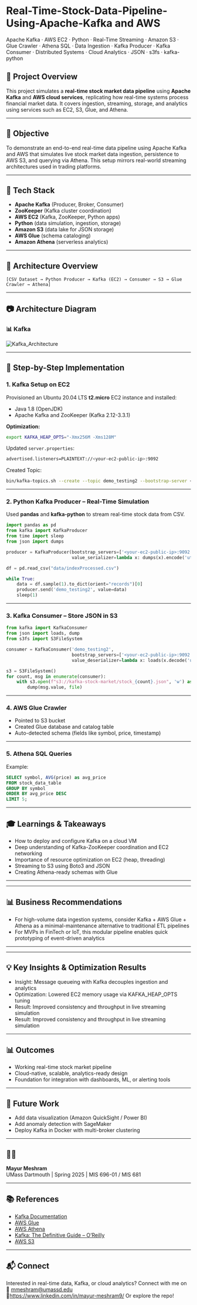 # Real-Time-Stock-Data-Pipeline-Using-Apache-Kafka and AWS
Apache Kafka · AWS EC2 · Python · Real-Time Streaming · Amazon S3 · Glue Crawler · Athena SQL · Data Ingestion · Kafka Producer · Kafka Consumer · Distributed Systems · Cloud Analytics · JSON · s3fs · kafka-python

## 🌟 Project Overview
This project simulates a **real-time stock market data pipeline** using **Apache Kafka** and **AWS cloud services**, replicating how real-time systems process financial market data. It covers ingestion, streaming, storage, and analytics using services such as EC2, S3, Glue, and Athena.

---

## 🎯 Objective
To demonstrate an end-to-end real-time data pipeline using Apache Kafka and AWS that simulates live stock market data ingestion, persistence to AWS S3, and querying via Athena. This setup mirrors real-world streaming architectures used in trading platforms.

---

## 🔧 Tech Stack
- **Apache Kafka** (Producer, Broker, Consumer)
- **ZooKeeper** (Kafka cluster coordination)
- **AWS EC2** (Kafka, ZooKeeper, Python apps)
- **Python** (data simulation, ingestion, storage)
- **Amazon S3** (data lake for JSON storage)
- **AWS Glue** (schema cataloging)
- **Amazon Athena** (serverless analytics)

---

## 📐 Architecture Overview
```
[CSV Dataset → Python Producer → Kafka (EC2) → Consumer → S3 → Glue Crawler → Athena]
```

---

## 📷 Architecture Diagram 

### 📊 Kafka 
![Kafka_Architecture](Kafka_Architecture.png)

---

## 🔄 Step-by-Step Implementation

### 1. Kafka Setup on EC2
Provisioned an Ubuntu 20.04 LTS **t2.micro** EC2 instance and installed:
- Java 1.8 (OpenJDK)
- Apache Kafka and ZooKeeper (Kafka 2.12-3.3.1)

**Optimization:**
```bash
export KAFKA_HEAP_OPTS="-Xmx256M -Xms128M"
```
Updated `server.properties`:
```bash
advertised.listeners=PLAINTEXT://<your-ec2-public-ip>:9092
```

Created Topic:
```bash
bin/kafka-topics.sh --create --topic demo_testing2 --bootstrap-server <your-ec2-public-ip>:9092 --replication-factor 1 --partitions 1
```

---

### 2. Python Kafka Producer – Real-Time Simulation
Used **pandas** and **kafka-python** to stream real-time stock data from CSV.
```python
import pandas as pd
from kafka import KafkaProducer
from time import sleep
from json import dumps

producer = KafkaProducer(bootstrap_servers=['<your-ec2-public-ip>:9092'],
                         value_serializer=lambda x: dumps(x).encode('utf-8'))

df = pd.read_csv("data/indexProcessed.csv")

while True:
    data = df.sample(1).to_dict(orient="records")[0]
    producer.send('demo_testing2', value=data)
    sleep(1)
```

---

### 3. Kafka Consumer – Store JSON in S3
```python
from kafka import KafkaConsumer
from json import loads, dump
from s3fs import S3FileSystem

consumer = KafkaConsumer('demo_testing2',
                         bootstrap_servers=['<your-ec2-public-ip>:9092'],
                         value_deserializer=lambda x: loads(x.decode('utf-8')))

s3 = S3FileSystem()
for count, msg in enumerate(consumer):
    with s3.open(f"s3://kafka-stock-market/stock_{count}.json", 'w') as file:
        dump(msg.value, file)
```

---

### 4. AWS Glue Crawler
- Pointed to S3 bucket
- Created Glue database and catalog table
- Auto-detected schema (fields like symbol, price, timestamp)

---

### 5. Athena SQL Queries
Example:
```sql
SELECT symbol, AVG(price) as avg_price
FROM stock_data_table
GROUP BY symbol
ORDER BY avg_price DESC
LIMIT 5;
```

---

## 🎓 Learnings & Takeaways
- How to deploy and configure Kafka on a cloud VM
- Deep understanding of Kafka-ZooKeeper coordination and EC2 networking
- Importance of resource optimization on EC2 (heap, threading)
- Streaming to S3 using Boto3 and JSON
- Creating Athena-ready schemas with Glue

---

---

## 📊 Business Recommendations
- For high-volume data ingestion systems, consider Kafka + AWS Glue + Athena as a minimal-maintenance alternative to traditional ETL pipelines
- For MVPs in FinTech or IoT, this modular pipeline enables quick prototyping of event-driven analytics

---

---

## 💡 Key Insights & Optimization Results
- Insight: Message queueing with Kafka decouples ingestion and analytics
- Optimization: Lowered EC2 memory usage via KAFKA_HEAP_OPTS tuning
- Result: Improved consistency and throughput in live streaming simulation
- Result: Improved consistency and throughput in live streaming simulation

---  

## 📊 Outcomes
- Working real-time stock market pipeline
- Cloud-native, scalable, analytics-ready design
- Foundation for integration with dashboards, ML, or alerting tools

---

## 🚀 Future Work
- Add data visualization (Amazon QuickSight / Power BI)
- Add anomaly detection with SageMaker
- Deploy Kafka in Docker with multi-broker clustering

---

## 🧑‍💻 
**Mayur Meshram**  
UMass Dartmouth | Spring 2025 | MIS 696-01 / MIS 681

---

## 📚 References
- [Kafka Documentation](https://kafka.apache.org/documentation/)
- [AWS Glue](https://aws.amazon.com/glue/)
- [AWS Athena](https://aws.amazon.com/athena/)
- [Kafka: The Definitive Guide – O’Reilly](https://www.oreilly.com/library/view/kafka-the-definitive/9781491936153/)
- [AWS S3](https://aws.amazon.com/s3/)

---

## 📬 Connect
Interested in real-time data, Kafka, or cloud analytics? 
Connect with me on 📧 mmeshram@umassd.edu  
🔗https://www.linkedin.com/in/mayur-meshram9/ 
Or explore the repo!
